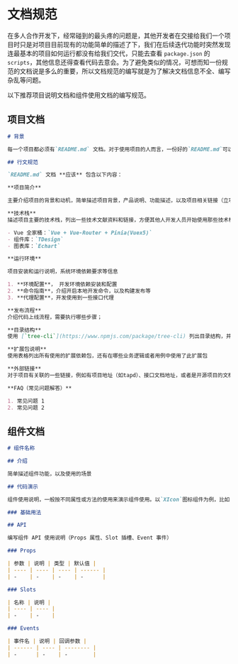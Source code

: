 # 文档规范

在多人合作开发下，经常碰到的最头疼的问题是，其他开发者在交接给我们一个项目时只是对项目目前现有的功能简单的描述了下，我们在后续迭代功能时突然发现连最基本的项目如何运行都没有给我们交代，只能去查看 `package.json` 的 `scripts`，其他信息还得查看代码去意会。为了避免类似的情况，可想而知一份规范的文档说是多么的重要，所以文档规范的编写就是为了解决文档信息不全、编写杂乱等问题。

以下推荐项目说明文档和组件使用文档的编写规范。

## 项目文档

```md
# 背景

每一个项目都必须有`README.md` 文档。对于使用项目的人而言，一份好的`README.md`可以让其他人迅速了解项目内容、技术栈、项目发布流程等，这毫无疑问可以大大减少沟通成本。

## 行文规范

`README.md` 文档 **应该** 包含以下内容：

**项目简介**

主要介绍项目的背景和动机，简单描述项目背景，产品说明、功能描述，以及项目相关链接（立项书，交互稿，需求说明书）

**技术栈**
描述项目主要的技术栈，列出一些技术文献资料和链接，方便其他人开发人员开始使用那些技术栈。所以理应把项目的语言、依赖和对应的版本写下来。比如:

- Vue 全家桶：`Vue + Vue-Router + Pinia(Vuex5)`
- 组件库：`TDesign`
- 图表库：`Echart`

**运行环境**

项目安装和运行说明，系统环境依赖要求等信息

1. **环境配置**， 开发环境依赖安装和配置
2. **命令指南**，介绍开启本地开发命令，以及构建发布等
3. **代理配置**，开发使用到一些接口代理

**发布流程**
介绍代码上线流程，需要执行哪些步骤；

**目录结构**
使用 [`tree-cli`](https://www.npmjs.com/package/tree-cli) 列出目录结构，并写上对应文件夹或者文件的简单描述

**扩展包说明**
使用表格列出所有使用的扩展依赖包，还有在哪些业务逻辑或者用例中使用了此扩展包

**外部链接**
对于项目有关联的一些链接，例如有项目地址（如tapd）、接口文档地址，或者是开源项目的文档、教程、博客等

**FAQ（常见问题解答）**

1. 常见问题 1
2. 常见问题 2
```

## 组件文档

```md
# 组件名称

## 介绍

简单描述组件功能，以及使用的场景

## 代码演示

组件使用说明，一般按不同属性或方法的使用来演示组件使用。以`XIcon`图标组件为例，比如：基础用法、图标大小、图标颜色使用

### 基础用法

## API

编写组件 API 使用说明（Props 属性、Slot 插槽、Event 事件）

### Props

| 参数 | 说明 | 类型 | 默认值 |
| ---- | ---- | ---- | ------ |
| -    | -    | -    | -      |

### Slots

| 名称 | 说明 |
| ---- | ---- |
| -    | -    |

### Events

| 事件名 | 说明 | 回调参数 |
| ------ | ---- | -------- |
| -      | -    | -        |
```
